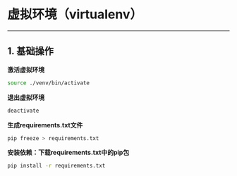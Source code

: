 # 虚拟环境（virtualenv）
---
## 1. 基础操作

**激活虚拟环境**
```bash
source ./venv/bin/activate
```

**退出虚拟环境**
```bash
deactivate
```

**生成requirements.txt文件**
```bash
pip freeze > requirements.txt
```

**安装依赖：下载requirements.txt中的pip包**

```bash
pip install -r requirements.txt
```
